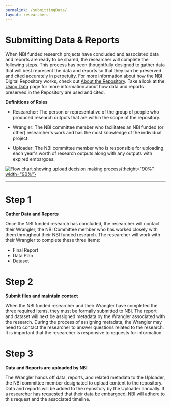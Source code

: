 ```yaml
---
permalink: /submittingData/
layout: researchers
---
```


# Submitting Data & Reports
When NBI funded research projects have concluded and associated data and reports are ready to be shared, the researcher will complete the following steps. This process has been thoughtfully designed to gather data that will best represent the data and reports so that they can be preserved and cited accurately in perpetuity. For more information about how the NBI Digital Repository works, check out [About the Repository](https://nantucketbiodiversity.github.io/NBIdigitalrepo/about/). Take a look at the [Using Data](https://nantucketbiodiversity.github.io/NBIdigitalrepo/usingData/) page for more information about how data and reports preserved in the Repository are used and cited.

**Definitions of Roles**

- Researcher: The person or representative of the group of people who produced research outputs that are within the scope of the repository.

- Wrangler: The NBI committee member who facilitates an NBI funded (or other) researcher's work and has the most knowledge of the individual project.

- Uploader: The NBI committee member who is responsible for uploading each year's worth of research outputs along with any outputs with expired embargoes.

<a href="https://raw.githubusercontent.com/nantucketbiodiversity/NBIdigitalrepo/master/docs/assets/images/workflow.jpeg">![Flow chart showing upload decision making process](https://raw.githubusercontent.com/nantucketbiodiversity/NBIdigitalrepo/master/docs/assets/images/workflow.jpeg "Flowchart showing workflow moving a research output from researcher to upload"){:height="90%" width="90%"}
</a>

---

# Step 1 
**Gather Data and Reports**

Once the NBI funded research has concluded, the researcher will contact their Wrangler, the NBI Committee member who has worked closely with them throughout their NBI funded research. The researcher will work with their Wrangler to complete these three items:

- Final Report
- Data Plan
- Dataset

# Step 2
**Submit files and maintain contact**

When the NBI funded researcher and their Wrangler have completed the three required items, they must be formally submitted to NBI. The report and dataset will next be assigned metadata by the Wrangler associated with the research. During the process of assigning metadata, the Wrangler may need to contact the researcher to answer questions related to the research. It is important that the researcher is responsive to requests for information.

# Step 3
**Data and Reports are uploaded by NBI**

The Wrangler hands off data, reports, and related metadata to the Uploader, the NBI committee member designated to upload content to the repository. Data and reports will be added to the repository by the Uploader annually. If a researcher has requested that their data be embargoed, NBI will adhere to this request and the associated timeline. 
